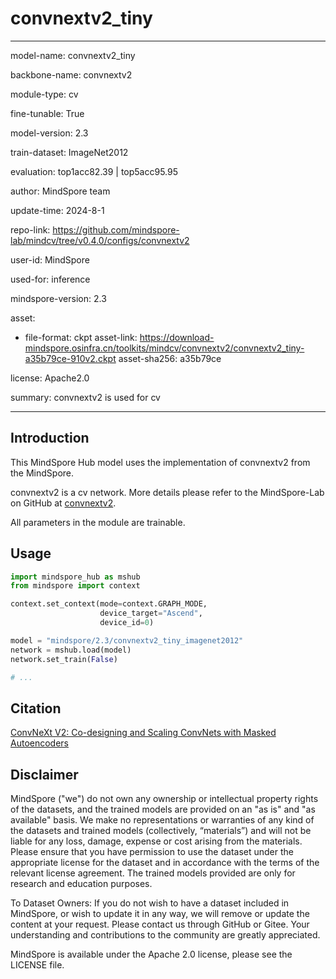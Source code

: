# convnextv2_tiny

---

model-name: convnextv2_tiny

backbone-name: convnextv2

module-type: cv

fine-tunable: True

model-version: 2.3

train-dataset: ImageNet2012

evaluation: top1acc82.39 | top5acc95.95

author: MindSpore team

update-time: 2024-8-1

repo-link: <https://github.com/mindspore-lab/mindcv/tree/v0.4.0/configs/convnextv2>

user-id: MindSpore

used-for: inference

mindspore-version: 2.3

asset:

-
    file-format: ckpt
    asset-link: <https://download-mindspore.osinfra.cn/toolkits/mindcv/convnextv2/convnextv2_tiny-a35b79ce-910v2.ckpt>
    asset-sha256: a35b79ce

license: Apache2.0

summary: convnextv2 is used for cv

---

## Introduction

This MindSpore Hub model uses the implementation of convnextv2 from the MindSpore.

convnextv2 is a cv network. More details please refer to the MindSpore-Lab on GitHub at [convnextv2](https://github.com/mindspore-lab/mindcv/blob/v0.4.0/configs/convnextv2/README.md).

All parameters in the module are trainable.

## Usage

```python
import mindspore_hub as mshub
from mindspore import context

context.set_context(mode=context.GRAPH_MODE,
                    device_target="Ascend",
                    device_id=0)

model = "mindspore/2.3/convnextv2_tiny_imagenet2012"
network = mshub.load(model)
network.set_train(False)

# ...
```

## Citation

[ConvNeXt V2: Co-designing and Scaling ConvNets with Masked Autoencoders](hhttps://arxiv.org/pdf/2301.00808.pdf)

## Disclaimer

MindSpore ("we") do not own any ownership or intellectual property rights of the datasets, and the trained models are provided on an "as is" and "as available" basis. We make no representations or warranties of any kind of the datasets and trained models (collectively, “materials”) and will not be liable for any loss, damage, expense or cost arising from the materials. Please ensure that you have permission to use the dataset under the appropriate license for the dataset and in accordance with the terms of the relevant license agreement. The trained models provided are only for research and education purposes.

To Dataset Owners: If you do not wish to have a dataset included in MindSpore, or wish to update it in any way, we will remove or update the content at your request. Please contact us through GitHub or Gitee. Your understanding and contributions to the community are greatly appreciated.

MindSpore is available under the Apache 2.0 license, please see the LICENSE file.
